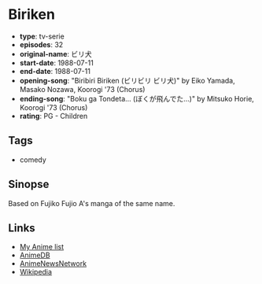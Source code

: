 # Biriken

-   **type**: tv-serie
-   **episodes**: 32
-   **original-name**: ビリ犬
-   **start-date**: 1988-07-11
-   **end-date**: 1988-07-11
-   **opening-song**: "Biribiri Biriken (ビリビリ ビリ犬)" by Eiko Yamada, Masako Nozawa, Koorogi '73 (Chorus)
-   **ending-song**: "Boku ga Tondeta... (ぼくが飛んでた...)" by Mitsuko Horie, Koorogi '73 (Chorus)
-   **rating**: PG - Children

## Tags

-   comedy

## Sinopse

Based on Fujiko Fujio A's manga of the same name.

## Links

-   [My Anime list](https://myanimelist.net/anime/8520/Biriken)
-   [AnimeDB](http://anidb.info/perl-bin/animedb.pl?show=anime&aid=3517)
-   [AnimeNewsNetwork](http://www.animenewsnetwork.com/encyclopedia/anime.php?id=1221)
-   [Wikipedia](http://ja.wikipedia.org/wiki/ビリ犬)
